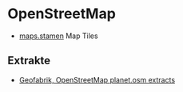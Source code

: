 # OpenStreetMap #

- [maps.stamen](http://maps.stamen.com/) Map Tiles

## Extrakte ##

- [Geofabrik, OpenStreetMap planet.osm extracts](http://download.geofabrik.de/openstreetmap/)